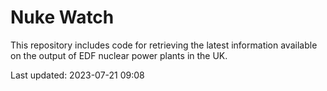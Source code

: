 # Nuke Watch

This repository includes code for retrieving the latest information available on the output of EDF nuclear power plants in the UK.

Last updated: 2023-07-21 09:08